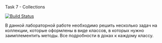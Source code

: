 Task 7 - Collections

[![Build Status](https://travis-ci.com/itmo-java-basics-2020/task-7-collections-framework-cocsqudriceps.svg?branch=master)](https://travis-ci.com/itmo-java-basics-2020/task-7-collections-framework-cocsqudriceps)

В данной лабораторной работе необходимо решить несколько задач на коллекции, которые оформлены в виде классов, в которых нужно заимплементить методы. Все подробности в доках к каждому классу.